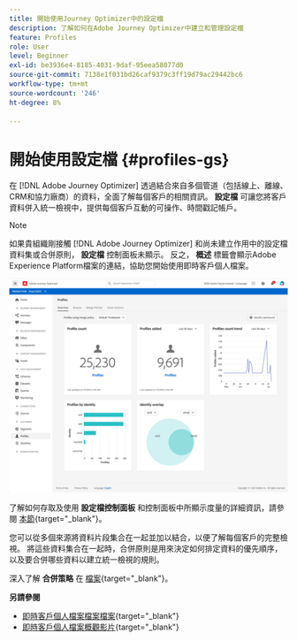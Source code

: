 ```yaml
---
title: 開始使用Journey Optimizer中的設定檔
description: 了解如何在Adobe Journey Optimizer中建立和管理設定檔
feature: Profiles
role: User
level: Beginner
exl-id: be3936e4-8185-4031-9daf-95eea58077d0
source-git-commit: 7138e1f031bd26caf9379c3ff19d79ac29442bc6
workflow-type: tm+mt
source-wordcount: '246'
ht-degree: 8%

---
```


# 開始使用設定檔 {#profiles-gs}

在 [!DNL Adobe Journey Optimizer] 透過結合來自多個管道（包括線上、離線、CRM和協力廠商）的資料，全面了解每個客戶的相關資訊。 **設定檔** 可讓您將客戶資料併入統一檢視中，提供每個客戶互動的可操作、時間戳記帳戶。

>[!NOTE]
>
>如果貴組織剛接觸 [!DNL Adobe Journey Optimizer] 和尚未建立作用中的設定檔資料集或合併原則， **設定檔** 控制面板未顯示。 反之， **概述** 標籤會顯示Adobe Experience Platform檔案的連結，協助您開始使用即時客戶個人檔案。

![](assets/profiles-home.png)

了解如何存取及使用 **設定檔控制面板** 和控制面板中所顯示度量的詳細資訊，請參閱 [本節](https://experienceleague.adobe.com/docs/experience-platform/profile/ui/user-guide.html?lang=zh-Hant){target=&quot;_blank&quot;}。

您可以從多個來源將資料片段集合在一起並加以結合，以便了解每個客戶的完整檢視。 將這些資料集合在一起時，合併原則是用來決定如何排定資料的優先順序，以及要合併哪些資料以建立統一檢視的規則。

深入了解 **合併策略** 在 [檔案](https://experienceleague.adobe.com/docs/experience-platform/profile/merge-policies/ui-guide.html){target=&quot;_blank&quot;}。

**另請參閱**

* [即時客戶個人檔案檔案檔案](https://experienceleague.adobe.com/docs/experience-platform/query/home.html?lang=zh-Hant){target=&quot;_blank&quot;}
* [即時客戶個人檔案概觀影片](https://experienceleague.adobe.com/docs/experience-platform/profile/home.html?lang=zh-Hant){target=&quot;_blank&quot;}
